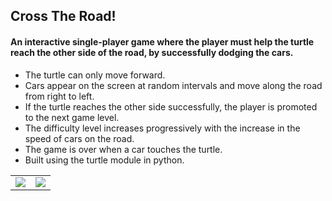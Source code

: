## Cross The Road!
#### An interactive single-player game where the player must help the turtle reach the other side of the road, by successfully dodging the cars.

- The turtle can only move forward.
- Cars appear on the screen at random intervals and move along the road from right to left.
- If the turtle reaches the other side successfully, the player is promoted to the next game level.
- The difficulty level increases progressively with the increase in the speed of cars on the road.
- The game is over when a car touches the turtle.
- Built using the turtle module in python.

<table>
  <tr>
    <td>
      <img src="https://user-images.githubusercontent.com/73184612/128293281-5492671c-211a-4970-b8a9-b3c34b7e61c4.png"> </img>
  </td>
  <td>
      <img src="https://user-images.githubusercontent.com/73184612/128293303-330929fb-1e87-4836-aae9-2849122eeb58.png"> </img>
  </td>
  </tr>
  </table>
  
